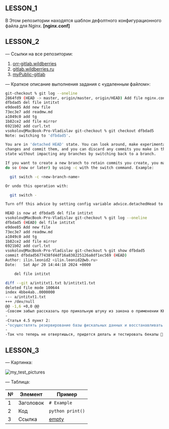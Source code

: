 ## LESSON_1

В Этом репозитории находятся шаблон дефолтного конфигурационного файла для Nginx. 
**[nginx.conf]**

## LESSON_2

  
— Ссылки на все репозитории:  
1. [orr-gitlab.wildberries](https://orr-gitlab.wildberries.ru/orr-onboarding/onboarding-vladislav-sokolov)  
2. [gitlab.wildberries.ru](https://gitlab.wildberries.ru/sokolov.v64/onboarding-vladislav-sokolov)  
3. [myPublic-gitlab](https://github.com/jonimuesli/Onboarding-Vladislav-Sokolov)  

— Краткое описание выполнения задания с «удаленным файлом»:

```bash
git-checkout % git log --oneline
2864fd9 (HEAD -> master, origin/master, origin/HEAD) Add file nginx.conf
dfbdad5 del file intitxt
e9dee85 Add new file
73ec3e7 add readmw.md
a1049c0 add tg
1b82ce2 add file mirror
6921b02 add curl.txt
vsokolov@MacBook-Pro-Vladislav git-checkout % git checkout dfbdad5
Note: switching to 'dfbdad5'.

You are in 'detached HEAD' state. You can look around, make experimental
changes and commit them, and you can discard any commits you make in this
state without impacting any branches by switching back to a branch.

If you want to create a new branch to retain commits you create, you may
do so (now or later) by using -c with the switch command. Example:

  git switch -c <new-branch-name>

Or undo this operation with:

  git switch -

Turn off this advice by setting config variable advice.detachedHead to false

HEAD is now at dfbdad5 del file intitxt
vsokolov@MacBook-Pro-Vladislav git-checkout % git log --oneline   
dfbdad5 (HEAD) del file intitxt
e9dee85 Add new file
73ec3e7 add readmw.md
a1049c0 add tg
1b82ce2 add file mirror
6921b02 add curl.txt
vsokolov@MacBook-Pro-Vladislav git-checkout % git show dfbdad5
commit dfbdad5677438fd4df16a838225126a8df1ec569 (HEAD)
Author: ilin.leonid2 <ilin.leonid2@wb.ru>
Date:   Sat Apr 20 14:44:18 2024 +0000

    del file intitxt

diff --git a/intitxt1.txt b/intitxt1.txt
deleted file mode 100644
index 4bbe4ab..0000000
--- a/intitxt1.txt
+++ /dev/null
@@ -1,6 +0,0 @@
-Совсем забыл рассказать про прикольную штуку из закона о применении ККТ. Они на законодательном уровне потребовали делать бекапы:
-
-Статья 4.5 пункт 2:
-"осуществлять резервирование базы фискальных данных и восстанавливать из резервных копий базу фискальных данных в случае их утраты;"
-
-Так что теперь не отвертишься, придется делать и тестировать бекапы 🙂
```

## LESSON_3
— Картинка:

![my_test_pictures](images/example.png "inogda ya govotu 'hz', no ya znau...")

— Таблица:  

| №   | Элемент         | Пример              |  
|-----|------------------|---------------------|  
| 1   | Заголовок        | `# Example`         |  
| 2   | Код              | ```python print()```|  
| 3   | Ссылка           | [empty](https://epmtyresources.empty)|  
